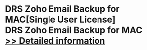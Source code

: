 # DRS Zoho Email Backup for MAC[Single User License]<br />DRS Zoho Email Backup for MAC<br />[>> Detailed information](https://secure.shareit.com/shareit/product.html?productid=301004953&affiliateid=200057808)